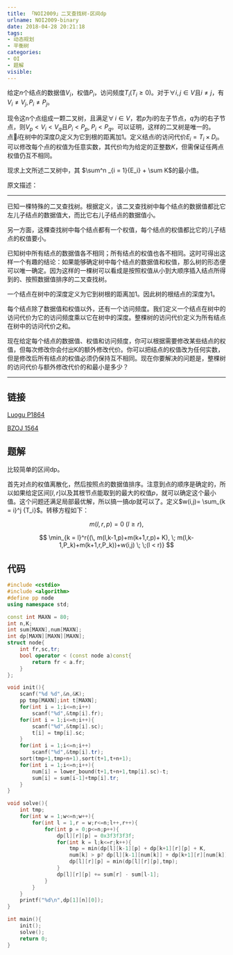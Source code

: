 ```yaml
---
title: 「NOI2009」二叉查找树-区间dp
urlname: NOI2009-binary
date: 2018-04-28 20:21:18
tags:
- 动态规划
- 平衡树
categories: 
- OI
- 题解
visible:
---
```


给定$n$个结点的数据值$V_i$，权值$P_i$，访问频度$T_i(T_i \geq 0)$。对于$\forall i,j \in V$且$i \neq j$，有$V_i \neq V_j, P_i \neq P_j$。

现令这n个点组成一颗二叉树，且满足$\forall \, i \in V$，若$p$为$i$的左子节点，$q$为$i$的右子节点，则$V_p < V_i < V_q$且$P_i < P_p,\; P_i < P_q$。可以证明，这样的二叉树是唯一的。点$i$在树中的深度$D_i$定义为它到根的距离加$1$。定义结点$i$的访问代价$E_i = T_i \times D_i$。可以修改每个点的权值为任意实数，其代价均为给定的正整数$K$，但需保证任两点权值仍互不相同。

现求上文所述二叉树中，其 $\sum^n _{i = 1}{E_i} + \sum K$的最小值。
<!-- more -->
原文描述：


- - -
已知一棵特殊的二叉查找树。根据定义，该二叉查找树中每个结点的数据值都比它左儿子结点的数据值大，而比它右儿子结点的数据值小。

另一方面，这棵查找树中每个结点都有一个权值，每个结点的权值都比它的儿子结点的权值要小。

已知树中所有结点的数据值各不相同；所有结点的权值也各不相同。这时可得出这样一个有趣的结论：如果能够确定树中每个结点的数据值和权值，那么树的形态便可以唯一确定。因为这样的一棵树可以看成是按照权值从小到大顺序插入结点所得到的、按照数据值排序的二叉查找树。

一个结点在树中的深度定义为它到树根的距离加1。因此树的根结点的深度为1。

每个结点除了数据值和权值以外，还有一个访问频度。我们定义一个结点在树中的访问代价为它的访问频度乘以它在树中的深度。整棵树的访问代价定义为所有结点在树中的访问代价之和。

现在给定每个结点的数据值、权值和访问频度，你可以根据需要修改某些结点的权值，但每次修改你会付出K的额外修改代价。你可以把结点的权值改为任何实数，但是修改后所有结点的权值必须仍保持互不相同。现在你要解决的问题是，整棵树的访问代价与额外修改代价的和最小是多少？
- - -


## 链接

[Luogu P1864](https://www.luogu.org/problemnew/show/P1864)

[BZOJ 1564](https://www.lydsy.com/JudgeOnline/problem.php?id=1564)

## 题解
比较简单的区间dp。

首先对点的权值离散化，然后按照点的数据值排序。注意到点的顺序是确定的，所以如果给定区间$[l,r]$以及其根节点能取到的最大的权值$p$，就可以确定这个最小值。这个问题还满足局部最优解，所以搞一搞$dp$就可以了。定义$w(i,j)= \sum_{k = i}^j {T_i}$。转移方程如下：

$$
m(l,r,p) = 0\; (l \geq r),
$$

$$
\min_{k = l}^r{(\, m(l,k-1,p)+m(k+1,r,p)+ K), \;
m(l,k-1,P_k)+m(k+1,r,P_k))+w(i,j) \; \;(l < r)}
$$


## 代码

```cpp
#include <cstdio>
#include <algorithm>
#define pp node
using namespace std;

const int MAXN = 80;
int n,K;
int sum[MAXN],num[MAXN];
int dp[MAXN][MAXN][MAXN];
struct node{
    int fr,sc,tr;
    bool operator < (const node a)const{
        return fr < a.fr;
    }
};

void init(){
    scanf("%d %d",&n,&K);
    pp tmp[MAXN];int t[MAXN];
    for(int i = 1;i<=n;i++)
        scanf("%d",&tmp[i].fr);
    for(int i = 1;i<=n;i++){
        scanf("%d",&tmp[i].sc);
        t[i] = tmp[i].sc;
    }
    for(int i = 1;i<=n;i++)
        scanf("%d",&tmp[i].tr);
    sort(tmp+1,tmp+n+1),sort(t+1,t+n+1);
    for(int i = 1;i<=n;i++){
        num[i] = lower_bound(t+1,t+n+1,tmp[i].sc)-t;
        sum[i] = sum[i-1]+tmp[i].tr;
    }
}

void solve(){
    int tmp;
    for(int w = 1;w<=n;w++){
        for(int l = 1,r = w;r<=n;l++,r++){
            for(int p = 0;p<=n;p++){
                dp[l][r][p] = 0x3f3f3f3f;
                for(int k = l;k<=r;k++){
                    tmp = min(dp[l][k-1][p] + dp[k+1][r][p] + K,
                    num[k] > p? dp[l][k-1][num[k]] + dp[k+1][r][num[k]]: 0x3f3f3f3f);
                    dp[l][r][p] = min(dp[l][r][p],tmp);
                }
                dp[l][r][p] += sum[r] - sum[l-1];
            }
        }
    }
    printf("%d\n",dp[1][n][0]);
}

int main(){
    init();
    solve();
    return 0;
}
```

